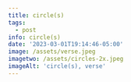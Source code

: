 ```yaml
---
title: circle(s)
tags:
  - post
info: circle(s)
date: '2023-03-01T19:14:46-05:00'
image: /assets/verse.jpeg
imagetwo: /assets/circles-2x.jpeg
imageAlt: 'circle(s), verse'
---
```


